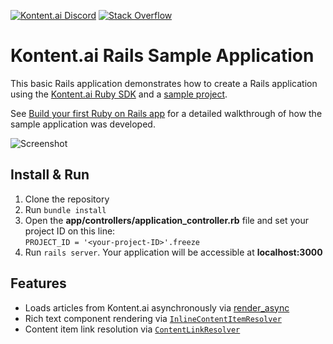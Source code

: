 [![Kontent.ai Discord](https://img.shields.io/discord/821885171984891914?color=%237289DA&label=Kontent%20Discord&logo=discord)](https://discord.gg/SKCxwPtevJ) [![Stack Overflow](https://img.shields.io/badge/Stack%20Overflow-ASK%20NOW-FE7A16.svg?logo=stackoverflow&logoColor=white)](https://stackoverflow.com/tags/kontent-ai)


# Kontent.ai Rails Sample Application

This basic Rails application demonstrates how to create a Rails application using the [Kontent.ai Ruby SDK](https://github.com/kontent-ai/delivery-sdk-ruby) and a [sample project](https://docs.kontent.ai/tutorials/manage-kontent/projects/manage-projects#a-create-a-sample-project).

See [Build your first Ruby on Rails app](https://docs.kontent.ai/tutorials/develop-apps/get-started/build-your-first-app?tech=ruby) for a detailed walkthrough of how the sample application was developed.

![Screenshot](/screenshot.png)

## Install & Run

1. Clone the repository
1. Run `bundle install`
1. Open the __app/controllers/application_controller.rb__ file and set your project ID on this line:  
`PROJECT_ID = '<your-project-ID>'.freeze`
1. Run `rails server`. Your application will be accessible at __localhost:3000__

## Features

- Loads articles from Kontent.ai asynchronously via [render_async](https://github.com/renderedtext/render_async)
- Rich text component rendering via [`InlineContentItemResolver`](https://github.com/kontent-ai/delivery-sdk-ruby#resolving-inline-content)
- Content item link resolution via [`ContentLinkResolver`](https://github.com/kontent-ai/delivery-sdk-ruby#resolving-links)